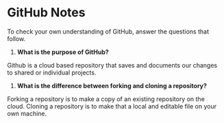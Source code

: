 # GitHub Notes

To check your own understanding of GitHub, answer the questions that follow.

1. **What is the purpose of GitHub?**

Github is a cloud based repository that saves and documents our changes to shared or individual projects.

1. **What is the difference between forking and cloning a repository?** 

Forking a repository is to make a copy of an existing repository on the cloud. Cloning a repository is to make that a local and editable file on your own machine.
